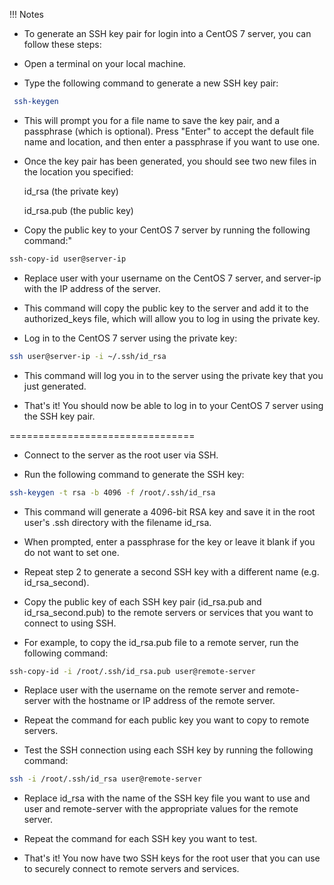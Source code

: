 !!! Notes
-   To generate an SSH key pair for login into a CentOS 7 server, you can follow these steps:

-   Open a terminal on your local machine.

-  Type the following command to generate a new SSH key pair:
  ```bash
   ssh-keygen
  ```

-  This will prompt you for a file name to save the key pair, and a passphrase (which is optional). Press "Enter" to accept the default file name and location, and then enter a passphrase if you want to use one.

-  Once the key pair has been generated, you should see two new files in the location you specified:

   id_rsa (the private key)

   id_rsa.pub (the public key)

-  Copy the public key to your CentOS 7 server by running the following command:"

```bash
ssh-copy-id user@server-ip
```

- Replace user with your username on the CentOS 7 server, and server-ip with the IP address of the server.

- This command will copy the public key to the server and add it to the authorized_keys file, which will allow you to log in using the private key.

- Log in to the CentOS 7 server using the private key:
```bash
ssh user@server-ip -i ~/.ssh/id_rsa
```
- This command will log you in to the server using the private key that you just generated.

- That's it! You should now be able to log in to your CentOS 7 server using the SSH key pair.


================================


- Connect to the server as the root user via SSH.

- Run the following command to generate the SSH key:
```bash
ssh-keygen -t rsa -b 4096 -f /root/.ssh/id_rsa
```
- This command will generate a 4096-bit RSA key and save it in the root user's .ssh directory with the filename id_rsa.

- When prompted, enter a passphrase for the key or leave it blank if you do not want to set one.

- Repeat step 2 to generate a second SSH key with a different name (e.g. id_rsa_second).

- Copy the public key of each SSH key pair (id_rsa.pub and id_rsa_second.pub) to the remote servers or services that you want to connect to using SSH.

- For example, to copy the id_rsa.pub file to a remote server, run the following command:
```bash
ssh-copy-id -i /root/.ssh/id_rsa.pub user@remote-server
```
- Replace user with the username on the remote server and remote-server with the hostname or IP address of the remote server.

- Repeat the command for each public key you want to copy to remote servers.

- Test the SSH connection using each SSH key by running the following command:
```bash
ssh -i /root/.ssh/id_rsa user@remote-server
```
- Replace id_rsa with the name of the SSH key file you want to use and user and remote-server with the appropriate values for the remote server.

- Repeat the command for each SSH key you want to test.

- That's it! You now have two SSH keys for the root user that you can use to securely connect to remote servers and services.